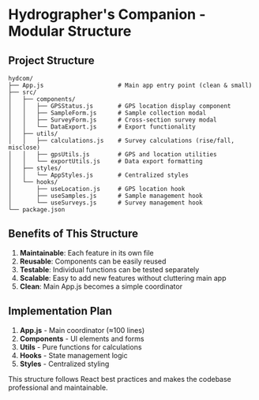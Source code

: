 # Hydrographer's Companion - Modular Structure

## Project Structure
```
hydcom/
├── App.js                     # Main app entry point (clean & small)
├── src/
│   ├── components/
│   │   ├── GPSStatus.js       # GPS location display component
│   │   ├── SampleForm.js      # Sample collection modal
│   │   ├── SurveyForm.js      # Cross-section survey modal
│   │   └── DataExport.js      # Export functionality
│   ├── utils/
│   │   ├── calculations.js    # Survey calculations (rise/fall, misclose)
│   │   ├── gpsUtils.js        # GPS and location utilities
│   │   └── exportUtils.js     # Data export formatting
│   ├── styles/
│   │   └── AppStyles.js       # Centralized styles
│   └── hooks/
│       ├── useLocation.js     # GPS location hook
│       ├── useSamples.js      # Sample management hook
│       └── useSurveys.js      # Survey management hook
└── package.json
```

## Benefits of This Structure

1. **Maintainable**: Each feature in its own file
2. **Reusable**: Components can be easily reused
3. **Testable**: Individual functions can be tested separately
4. **Scalable**: Easy to add new features without cluttering main app
5. **Clean**: Main App.js becomes a simple coordinator

## Implementation Plan

1. **App.js** - Main coordinator (≈100 lines)
2. **Components** - UI elements and forms
3. **Utils** - Pure functions for calculations
4. **Hooks** - State management logic
5. **Styles** - Centralized styling

This structure follows React best practices and makes the codebase professional and maintainable.